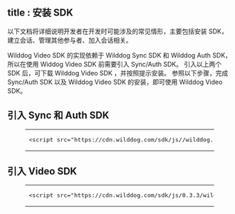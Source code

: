 title : 安装 SDK
---
以下文档将详细说明开发者在开发时可能涉及的常见情形，主要包括安装 SDK，建立会话、管理其他参与者、加入会话相关。

Wilddog Video SDK 的实现依赖于 Wilddog Sync SDK 和 Wilddog Auth SDK，所以在使用 Widdog Video SDK 前需要引入 Sync/Auth SDK。
引入以上两个 SDK 后，可下载 Wilddog Video SDK ，并按照提示安装。
参照以下步骤，完成 Sync/Auth SDK 以及 Wilddog Video SDK 的安装，即可使用 Wilddog Video SDK。

## 引入 Sync 和 Auth SDK

<figure class="highlight html"><table><tbody><tr><td class="code"><pre><div class="line"><span class="tag">&lt;<span class="name">script</span> <span class="attr">src</span>=<span class="string">&quot;<span>ht</span>tps://cdn.wilddog.com/sdk/js/<span class="js-version"></span>/wilddog.js&quot;</span>&gt;</span><span class="undefined"></span><span class="tag">&lt;/<span class="name">script</span>&gt;</span></div></pre></td></tr></tbody></table></figure>

## 引入 Video SDK

<figure class="highlight html"><table><tbody><tr><td class="code"><pre><div class="line"><span class="tag">&lt;<span class="name">script</span> <span class="attr">src</span>=<span class="string">&quot;<span>ht</span>tps://cdn.wilddog.com/sdk/js/0.3.3/wilddog-video.js&quot;</span>&gt;</span><span class="undefined"></span><span class="tag">&lt;/<span class="name">script</span>&gt;</span></div></pre></td></tr></tbody></table></figure>
